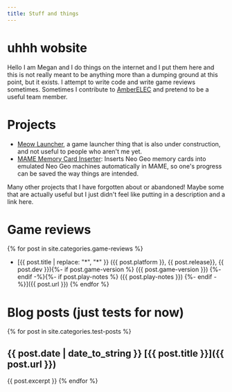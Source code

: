 ```yaml
---
title: Stuff and things
---
```


# uhhh wobsite

Hello I am Megan and I do things on the internet and I put them here and this is not really meant to be anything more than a dumping ground at this point, but it exists. I attempt to write code and write game reviews sometimes. Sometimes I contribute to [AmberELEC](https://amberelec.org) and pretend to be a useful team member.

# Projects

- [Meow Launcher](https://miss-inputs.github.io/Meow-Launcher), a game launcher thing that is also under construction, and not useful to people who aren't me yet.
- [MAME Memory Card Inserter](https://github.com/Miss-Inputs/MAME-Memory-Card-Inserter): Inserts Neo Geo memory cards into emulated Neo Geo machines automatically in MAME, so one's progress can be saved the way things are intended.

Many other projects that I have forgotten about or abandoned! Maybe some that are actually useful but I just didn't feel like putting in a description and a link here.

# Game reviews

{% for post in site.categories.game-reviews %}
- [{{ post.title | replace: "*", "\*" }} ({{ post.platform }}, {{ post.release}}, {{ post.dev }}){%- if post.game-version %} ({{ post.game-version }}) {%- endif -%}{%- if post.play-notes %} ({{ post.play-notes }}) {%- endif -%}]({{ post.url }})
{% endfor %}

# Blog posts (just tests for now)

{% for post in site.categories.test-posts %}
## {{ post.date | date_to_string }} [{{ post.title }}]({{ post.url }})
{{ post.excerpt }}
{% endfor %}
